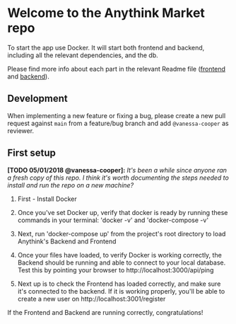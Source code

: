 # Welcome to the Anythink Market repo

To start the app use Docker. It will start both frontend and backend, including all the relevant dependencies, and the db.

Please find more info about each part in the relevant Readme file ([frontend](frontend/readme.md) and [backend](backend/README.md)).

## Development

When implementing a new feature or fixing a bug, please create a new pull request against `main` from a feature/bug branch and add `@vanessa-cooper` as reviewer.

## First setup

**[TODO 05/01/2018 @vanessa-cooper]:** _It's been a while since anyone ran a fresh copy of this repo. I think it's worth documenting the steps needed to install and run the repo on a new machine?_
1) First - Install Docker

2) Once you've set Docker up, verify that docker is ready by running these commands in your terminal:
 'docker -v' and 'docker-compose -v'
 
3) Next, run 'docker-compose up' from the project's root directory to load Anythink's Backend and Frontend

4) Once your files have loaded, to verify Docker is working correctly, the Backend should be running and able to connect to your local database. Test this by pointing your browser to http://localhost:3000/api/ping

5) Next up is to check the Frontend has loaded correctly, and make sure it's connected to the backend.  If it is working properly, you'll be able to create a new user on http://localhost:3001/register

If the Frontend and Backend are running correctly, congratulations! 
